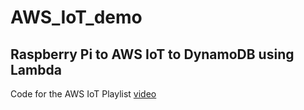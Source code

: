 # AWS_IoT_demo

## Raspberry Pi to AWS IoT to DynamoDB using Lambda
Code for the AWS IoT Playlist [video](https://www.youtube.com/playlist?list=PLRBkbp6t5gM2T1kIhFBQObXWWb7L8Me_F)
